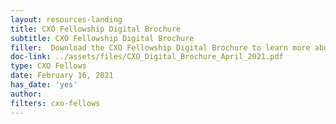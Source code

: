 ```yaml
---
layout: resources-landing
title: CXO Fellowship Digital Brochure
subtitle: CXO Fellowship Digital Brochure
filler:  Download the CXO Fellowship Digital Brochure to learn more about the program. Plus, share the brochure with your supervisor, colleagues, or anyone who may be interested in the program! 
doc-link: ../assets/files/CXO_Digital_Brochure_April_2021.pdf
type: CXO Fellows
date: February 16, 2021
has_date: 'yes'
author: 
filters: cxo-fellows
---
```

